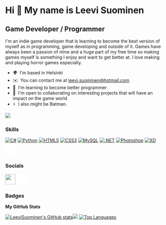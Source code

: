 Hi 👋 My name is Leevi Suominen
===============================

Game Developer / Programmer
---------------------------

I'm an indie game developer that is learning to become the best version of myself as in programming, game developing and outside of it. Games have always been a passion of mine and a huge part of my free time so making games myself is something I enjoy and want to get better at. I love making and playing horror games especially.

*   🌍  I'm based in Helsinki
*   ✉️  You can contact me at [leevi.suominen@hotmail.com](mailto:leevi.suominen@hotmail.com)
*   🧠  I'm learning to become better programmer
*   🤝  I'm open to collaborating on interesting projects that will have an impact on the game world
*   ⚡  I also might be Batman.

<a href="https://www.github.com/LeeviSuominen" target="_blank" rel="noreferrer"><img src="https://img.shields.io/github/followers/LeeviSuominen?logo=github&style=for-the-badge&color=0891b2&labelColor=1c1917" />
</a>

### Skills 
<p align="left">

<a href="https://docs.microsoft.com/en-us/dotnet/csharp/" target="_blank" rel="noreferrer"><img src="https://raw.githubusercontent.com/danielcranney/readme-generator/main/public/icons/skills/csharp-colored.svg" width="36" height="36" alt="C#" /></a>
<a href="https://www.python.org/" target="_blank" rel="noreferrer"><img src="https://raw.githubusercontent.com/danielcranney/readme-generator/main/public/icons/skills/python-colored.svg" width="36" height="36" alt="Python" /></a>
<a href="https://developer.mozilla.org/en-US/docs/Glossary/HTML5" target="_blank" rel="noreferrer"><img src="https://raw.githubusercontent.com/danielcranney/readme-generator/main/public/icons/skills/html5-colored.svg" width="36" height="36" alt="HTML5" /></a>
<a href="https://www.w3.org/TR/CSS/#css" target="_blank" rel="noreferrer"><img src="https://raw.githubusercontent.com/danielcranney/readme-generator/main/public/icons/skills/css3-colored.svg" width="36" height="36" alt="CSS3" /></a>
<a href="https://www.mysql.com/" target="_blank" rel="noreferrer"><img src="https://raw.githubusercontent.com/danielcranney/readme-generator/main/public/icons/skills/mysql-colored.svg" width="36" height="36" alt="MySQL" /></a>
<a href="https://dotnet.microsoft.com/en-us/" target="_blank" rel="noreferrer"><img src="https://raw.githubusercontent.com/danielcranney/readme-generator/main/public/icons/skills/dot-net-colored.svg" width="36" height="36" alt=".NET" /></a>
<a href="https://www.adobe.com/uk/products/photoshop.html" target="_blank" rel="noreferrer"><img src="https://raw.githubusercontent.com/danielcranney/readme-generator/main/public/icons/skills/photoshop-colored.svg" width="36" height="36" alt="Photoshop" /></a>
<a href="https://www.adobe.com/uk/products/xd.html" target="_blank" rel="noreferrer"><img src="https://raw.githubusercontent.com/danielcranney/readme-generator/main/public/icons/skills/xd-colored.svg" width="36" height="36" alt="XD" /></a>
<a href="https://unity.com/" target="_blank" rel="noreferrer">
    <img src="https://raw.githubusercontent.com/Hamburjare/hamburjare/main/svg/unity-white.svg" width="36" height="36" alt="Unity" />
</a>
</p>
                    
### Socials
                  
<p align="left">
                          
<a href="https://www.github.com/LeeviSuominen" target="_blank" rel="noreferrer"><img src="https://raw.githubusercontent.com/danielcranney/readme-generator/main/public/icons/socials/github-dark.svg" width="32" height="32" /></a>
<a href="https://play.unity.com/u/LeeeviS" target="_blank" rel="noreferrer">
    <img src="https://raw.githubusercontent.com/Hamburjare/hamburjare/main/svg/unity-white.svg" width="32" height="32" />
</a>
</p>

### Badges

<b>My GitHub Stats</b>

<a href="http://www.github.com/LeeviSuominen"><img src="https://github-readme-stats.vercel.app/api?username=LeeviSuominen&show_icons=true&hide=&count_private=true&title_color=0891b2&text_color=ffffff&icon_color=0891b2&bg_color=1c1917&hide_border=true&show_icons=true" alt="LeeviSuominen's GitHub stats" /></a><a href="http://www.github.com/LeeviSuominen"><img src="https://github-readme-activity-graph.cyclic.app/graph?username=LeeviSuominen&bg_color=1c1917&color=ffffff&line=0891b2&point=ffffff&area_color=1c1917&area=true&hide_border=true&custom_title=GitHub%20Commits%20Graph"/></a>
<a href="https://github.com/leevisuominen" align="right">
    <img src="https://github-readme-stats.vercel.app/api/top-langs/?username=leevisuominen&layout=compact&langs_count=10&tileevisuominentle_color=0891b2&text_color=ffffff&icon_color=0891b2&bg_color=1c1917&hide_border=true&locale=en&custom_title=Top%20%Languages" alt="Top Languages" />
</a>
